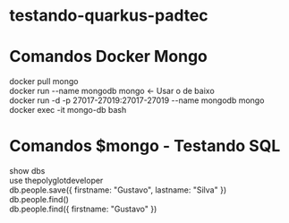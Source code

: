 # testando-quarkus-padtec
# Comandos Docker Mongo
docker pull mongo <br/>
docker run --name mongodb mongo <- Usar o de baixo <br/>
docker run -d -p 27017-27019:27017-27019 --name mongodb mongo <br/>
docker exec -it mongo-db bash <br/>

# Comandos $mongo - Testando SQL
show dbs <br/>
use thepolyglotdeveloper <br/>
db.people.save({ firstname: "Gustavo", lastname: "Silva" }) <br/>
db.people.find() <br/>
db.people.find({ firstname: "Gustavo" }) <br/>
